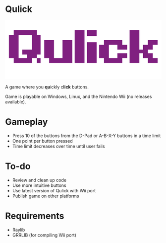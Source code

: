 # Qulick

![](icon.png)

A game where you **qu**ickly c**lick** buttons.

Game is playable on Windows, Linux, and the Nintendo Wii (no releases available).

# Gameplay

* Press 10 of the buttons from the D-Pad or A-B-X-Y buttons in a time limit
* One point per button pressed
* Time limit decreases over time until user fails

# To-do

* Review and clean up code
* Use more intuitive buttons
* Use latest version of Qulick with Wii port
* Publish game on other platforms

# Requirements

* Raylib
* GRRLIB (for compiling Wii port)
